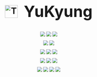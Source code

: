 <div align="center">
  <br/>
  <h1>
    <img 
      src="https://raw.githubusercontent.com/Tarikul-Islam-Anik/Animated-Fluent-Emojis/master/Emojis/People%20with%20professions/Woman%20Technologist%20Light%20Skin%20Tone.png" 
      alt="Technologist" 
      width="42" 
      height="42" 
      style="vertical-align: middle;"
    />
    &nbsp;
    <span style="font-size: 1.8em; vertical-align: middle;"><strong>YuKyung</strong></span>
  </h1>
  <br/>
  
  <div style="margin-bottom: 10px;">
    <img src="https://img.shields.io/badge/Java-007396?style=for-the-badge&logo=openjdk&logoColor=white"/>
    <img src="https://img.shields.io/badge/Spring_Boot-6DB33F?style=for-the-badge&logo=Spring-Boot&logoColor=white"/>
    <img src="https://img.shields.io/badge/MySQL-4479A1?style=for-the-badge&logo=MySQL&logoColor=white"/>
  </div>
  
  <div style="margin-bottom: 10px;">
    <img src="https://img.shields.io/badge/Python-3776AB?style=for-the-badge&logo=Python&logoColor=white"/>
    <img src="https://img.shields.io/badge/FastAPI-009688?style=for-the-badge&logo=FastAPI&logoColor=white"/>
  </div>
  
  <div style="margin-bottom: 10px;">
    <img src="https://img.shields.io/badge/Docker-2496ED?style=for-the-badge&logo=Docker&logoColor=white"/>
    <img src="https://img.shields.io/badge/Kubernetes-326CE5?style=for-the-badge&logo=Kubernetes&logoColor=white"/>
    <img src="https://img.shields.io/badge/ArgoCD-EF7B4D?style=for-the-badge&logo=argo&logoColor=white"/>
  </div>
  
  <div style="margin-bottom: 10px;">
    <img src="https://img.shields.io/badge/Linux-FCC624?style=for-the-badge&logo=Linux&logoColor=black"/>
    <img src="https://img.shields.io/badge/AWS-232F3E?style=for-the-badge&logo=Amazon-AWS&logoColor=white"/>
    <img src="https://img.shields.io/badge/OpenStack-ED1944?style=for-the-badge&logo=OpenStack&logoColor=white"/>
  </div>
  
  <div style="margin-bottom: 10px;">
    <img src="https://img.shields.io/badge/Prometheus-E6522C?style=for-the-badge&logo=Prometheus&logoColor=white"/>
    <img src="https://img.shields.io/badge/Grafana-F46800?style=for-the-badge&logo=Grafana&logoColor=white"/>
    <img src="https://img.shields.io/badge/Git-F05032?style=for-the-badge&logo=Git&logoColor=white"/>
    <img src="https://img.shields.io/badge/GitHub-181717?style=for-the-badge&logo=GitHub&logoColor=white"/>
  </div>
  <br/>
</div>
